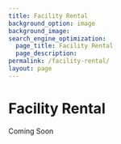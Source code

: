 ```yaml
---
title: Facility Rental
background_option: image
background_image: 
search_engine_optimization:
  page_title: Facility Rental
  page_description: 
permalink: /facility-rental/
layout: page
---
```


# Facility Rental

Coming Soon